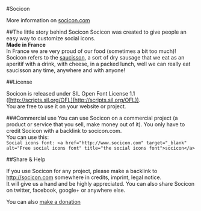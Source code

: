 #SociconMore information on [socicon.com](http://socicon.com/)##The little story behind SociconSocicon was created to give people an easy way to customize social icons.  **Made in France**  In France we are very proud of our food (sometimes a bit too much)!   Socicon refers to the [saucisson](http://en.wikipedia.org/wiki/Saucisson), a sort of dry sausage that we eat as an aperitif with a drink, with cheese, in a packed lunch, well we can really eat saucisson any time, anywhere and with anyone!##LicenseSocicon is released under SIL Open Font License 1.1 ([http://scripts.sil.org/OFL](http://scripts.sil.org/OFL)).  You are free to use it on your website or project.  ###Commercial useYou can use Socicon on a commercial project (a product or service that you sell, make money out of it). You only have to credit Socicon with a backlink to socicon.com.  You can use this:  `Social icons font: <a href="http://www.socicon.com" target="_blank" alt="Free social icons font" title="the social icons font">socicon</a>`##Share & HelpIf you use Socicon for any project, please make a backlink to http://socicon.com somewhere in credits, imprint, legal notice.  It will give us a hand and be highly appreciated.You can also share Socicon on twitter, facebook, google+ or anywhere else.You can also [make a donation](https://www.paypal.com/cgi-bin/webscr?cmd=_s-xclick&hosted_button_id=MMAFH9MJUDYJE)